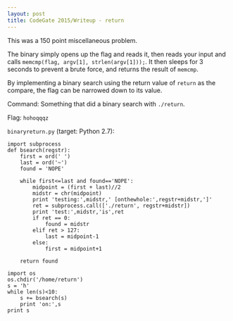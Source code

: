 ```yaml
---
layout: post
title: CodeGate 2015/Writeup - return
---
```


This was a 150 point miscellaneous problem.

The binary simply opens up the flag and reads it, then reads your input and calls `memcmp(flag, argv[1], strlen(argv[1]));`. It then sleeps for 3 seconds to prevent a brute force, and returns the result of `memcmp`.

By implementing a binary search using the return value of `return` as the compare, the flag can be narrowed down to its value.

Command: Something that did a binary search with `./return`.

Flag: `hohoqqqz`

`binaryreturn.py` (target: Python 2.7):

    import subprocess
    def bsearch(regstr):
        first = ord(' ')
        last = ord('~')
        found = 'NOPE'

        while first<=last and found=='NOPE':
            midpoint = (first + last)//2
            midstr = chr(midpoint)
            print 'testing:',midstr,' [onthewhole:',regstr+midstr,']'
            ret = subprocess.call(['./return', regstr+midstr])
            print 'test:',midstr,'is',ret
            if ret == 0:
                found = midstr
            elif ret > 127:
                last = midpoint-1
            else:
                first = midpoint+1

        return found

    import os
    os.chdir('/home/return')
    s = 'h'
    while len(s)<10:
        s += bsearch(s)
        print 'on:',s
    print s

